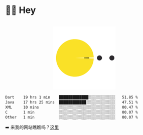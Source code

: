 
# 👋🏻 Hey
<div align="center">
	<br>
	<img src="https://raw.githubusercontent.com/Aniket965/Aniket965/master/pacman.svg?sanitize=true" width="200" height="200">
	<br>
</div>

<!--START_SECTION:waka-->
```text
Dart    19 hrs 1 min    █████████████░░░░░░░░░░░░   51.85 % 
Java    17 hrs 25 mins  ████████████░░░░░░░░░░░░░   47.51 % 
XML     10 mins         ░░░░░░░░░░░░░░░░░░░░░░░░░   00.47 % 
C       1 min           ░░░░░░░░░░░░░░░░░░░░░░░░░   00.07 % 
Other   1 min           ░░░░░░░░░░░░░░░░░░░░░░░░░   00.07 % 
```
<!--END_SECTION:waka-->

 ➡️  来我的网站瞧瞧吗？[这里](https://www.shaolongfei.com)
